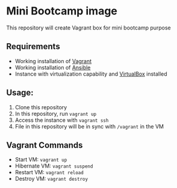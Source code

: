 # Mini Bootcamp image

This repository will create Vagrant box for mini bootcamp purpose

## Requirements
 - Working installation of [Vagrant](https://www.vagrantup.com/downloads)
 - Working installation of [Ansible](https://docs.ansible.com/ansible/latest/installation_guide/intro_installation.html)
 - Instance with virtualization capability and [VirtualBox](https://www.virtualbox.org/wiki/Downloads) installed

## Usage:
 1. Clone this repository
 1. In this repository, run `vagrant up`
 1. Access the instance with `vagrant ssh`
 1. File in this repository will be in sync with `/vagrant` in the VM

## Vagrant Commands
 - Start VM: `vagrant up`
 - Hibernate VM: `vagrant suspend`
 - Restart VM: `vagrant reload`
 - Destroy VM: `vagrant destroy`
